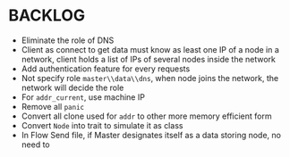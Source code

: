 # BACKLOG

- Eliminate the role of DNS
- Client as connect to get data must know as least one IP of a node in a network, client holds a list of IPs of several nodes inside the network
- Add authentication feature for every requests
- Not specify role `master\\data\\dns`, when node joins the network, the network will decide the role
- For `addr_current`, use machine IP
- Remove all `panic`
- Convert all clone used for `addr` to other more memory efficient form
- Convert `Node` into trait to simulate it as class
- In Flow Send file, if Master designates itself as a data storing node, no need to